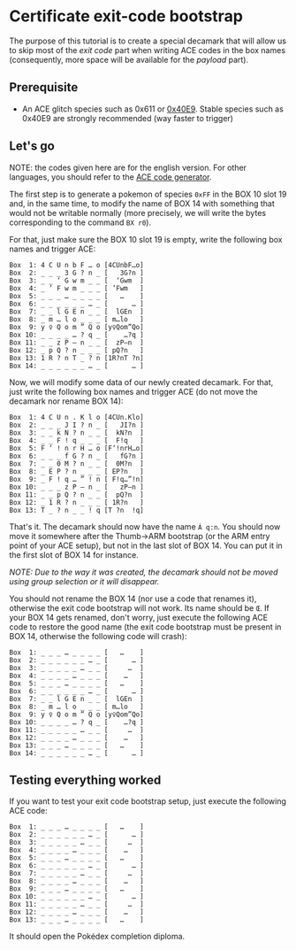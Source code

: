 # Certificate exit-code bootstrap

The purpose of this tutorial is to create a special decamark that will allow us to skip
most of the *exit code* part when writing ACE codes in the box names
(consequently, more space will be available for the *payload* part).

## Prerequisite

- An ACE glitch species such as 0x611 or [0x40E9](stable-ace.md). Stable species such as 0x40E9 are strongly recommended (way faster to trigger)

## Let's go

NOTE: the codes given here are for the english version. For other languages,
you should refer to the [ACE code generator](https://e-sh4rk.github.io/EmeraldACE_web/).

The first step is to generate a pokemon of species `0xFF` in the BOX 10 slot 19
and, in the same time, to modify the name of BOX 14 with something that would not be writable
normally (more precisely, we will write the bytes corresponding to the command `BX r0`).

For that, just make sure the BOX 10 slot 19 is empty, write the following box names and
trigger ACE:

```
Box  1: 4 C U n b F … o	[4CUnbF…o]
Box  2: _ _ _ 3 G ? n _	[   3G?n ]
Box  3: _ _ ‘ G w m _ _	[  ‘Gwm  ]
Box  4: _ ’ F w m _ _ _	[ ’Fwm   ]
Box  5: _ _ _ … _ _ _ _	[   …    ]
Box  6: _ _ _ _ _ _ … _	[      … ]
Box  7: _ _ l G E n _ _	[  lGEn  ]
Box  8: _ m … l o _ _ _	[ m…lo   ]
Box  9: y ♀ Q o m ” Q o	[y♀Qom”Qo]
Box 10: _ _ _ _ … ? q _	[    …?q ]
Box 11: _ _ z P – n _ _	[  zP–n  ]
Box 12: _ p Q ? n _ _ _	[ pQ?n   ]
Box 13: 1 R ? n T _ ? n	[1R?nT ?n]
Box 14: _ _ _ _ _ _ … _	[      … ]
```

Now, we will modify some data of our newly created decamark.
For that, just write the following box names and trigger ACE (do not move the decamark nor
rename BOX 14):

```
Box  1: 4 C U n . K l o	[4CUn.Klo]
Box  2: _ _ _ J I ? n _	[   JI?n ]
Box  3: _ _ k N ? n _ _	[  kN?n  ]
Box  4: _ _ F ! q _ _ _	[  F!q   ]
Box  5: F ‘ ! n r H … o	[F‘!nrH…o]
Box  6: _ _ _ f G ? n _	[   fG?n ]
Box  7: _ _ 0 M ? n _ _	[  0M?n  ]
Box  8: _ E P ? n _ _ _	[ EP?n   ]
Box  9: _ F ! q … ” ! n	[ F!q…”!n]
Box 10: _ _ _ z P – n _	[   zP–n ]
Box 11: _ _ p Q ? n _ _	[  pQ?n  ]
Box 12: _ 1 R ? n _ _ _	[ 1R?n   ]
Box 13: T _ ? n _ _ ! q	[T ?n  !q]
```

That's it. The decamark should now have the name `Á q:n`.
You should now move it somewhere after the Thumb->ARM bootstrap (or the ARM entry point of your ACE setup), but not in the last slot of BOX 14.
You can put it in the first slot of BOX 14 for instance.

*NOTE: Due to the way it was created, the decamark should not be moved using group selection
or it will disappear.*

You should not rename the BOX 14 (nor use a code that renames it), otherwise the exit code bootstrap will not work. Its name should be `Œ`. If your BOX 14 gets renamed, don't worry, just execute the following ACE code to restore the good name (the exit code bootstrap must be present in BOX 14, otherwise the following code will crash):

```
Box  1: _ _ _ … _ _ _ _	[   …    ]
Box  2: _ _ _ _ _ _ … _	[      … ]
Box  3: _ _ _ _ _ … _ _	[     …  ]
Box  4: _ _ _ _ … _ _ _	[    …   ]
Box  5: _ _ _ … _ _ _ _	[   …    ]
Box  6: _ _ _ _ _ _ … _	[      … ]
Box  7: _ _ l G E n _ _	[  lGEn  ]
Box  8: _ m … l o _ _ _	[ m…lo   ]
Box  9: y ♀ Q o m ” Q o	[y♀Qom”Qo]
Box 10: _ _ _ _ … ? q _	[    …?q ]
Box 11: _ _ _ _ _ … _ _	[     …  ]
Box 12: _ _ _ _ … _ _ _	[    …   ]
Box 13: _ _ _ … _ _ _ _	[   …    ]
Box 14: _ _ _ _ _ _ … _	[      … ]
```

## Testing everything worked

If you want to test your exit code bootstrap setup, just execute the following ACE code:

```
Box  1: _ _ _ … _ _ _ _	[   …    ]
Box  2: _ _ _ _ _ _ … _	[      … ]
Box  3: _ _ _ _ _ … _ _	[     …  ]
Box  4: _ _ _ _ … _ _ _	[    …   ]
Box  5: _ _ _ … _ _ _ _	[   …    ]
Box  6: _ _ _ _ _ _ … _	[      … ]
Box  7: _ _ _ _ _ … _ _	[     …  ]
Box  8: _ _ _ _ … _ _ _	[    …   ]
Box  9: _ _ _ … _ _ _ _	[   …    ]
Box 10: _ _ _ _ _ _ … _	[      … ]
Box 11: _ _ _ _ _ … _ _	[     …  ]
Box 12: _ _ _ _ … _ _ _	[    …   ]
Box 13: _ _ _ … _ _ _ _	[   …    ]
```

It should open the Pokédex completion diploma.
